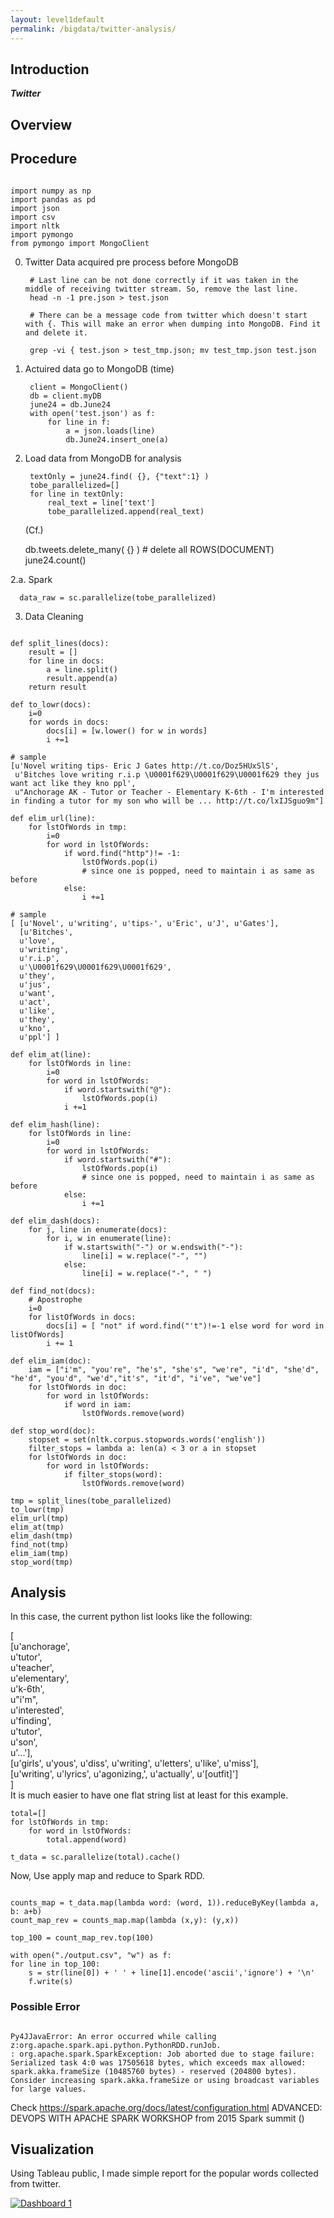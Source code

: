 ```yaml
---
layout: level1default
permalink: /bigdata/twitter-analysis/
---
```


Introduction
------------

**_Twitter_** 

[1]: http://spark.apache.org
[2]: http://spark.apache.org/docs/1.0.2/api/python/index.html
[3]: https://cloud.google.com
[4]: https://hadoop.apache.org


Overview
------

<div class="piktowrapper-embed" pikto-uid="6792262-twit_ana" >
    <div class="pikto-canvas-wrap">
        <div class="pikto-canvas"></div>
    </div>
</div>
<script>
    (function(d){
        var js, id="pikto-embed-js", ref=d.getElementsByTagName("script")[0];
        if (d.getElementById(id)) { return;}
        js=d.createElement("script"); js.id=id; js.async=true;
        js.src="https://magic.piktochart.com/assets/embedding/embed.js";
        ref.parentNode.insertBefore(js, ref);
    }(document));
</script>



## Procedure

<pre><code>
import numpy as np
import pandas as pd
import json
import csv
import nltk
import pymongo
from pymongo import MongoClient
</code></pre>

0. Twitter Data acquired pre process before MongoDB

        # Last line can be not done correctly if it was taken in the middle of receiving twitter stream. So, remove the last line.
        head -n -1 pre.json > test.json

        # There can be a message code from twitter which doesn't start with {. This will make an error when dumping into MongoDB. Find it and delete it.

        grep -vi { test.json > test_tmp.json; mv test_tmp.json test.json
        

1. Actuired data go to MongoDB (time)

    
        client = MongoClient()
        db = client.myDB
        june24 = db.June24
        with open('test.json') as f:
            for line in f:
                a = json.loads(line)
                db.June24.insert_one(a)

2. Load data from MongoDB for analysis
    
        textOnly = june24.find( {}, {"text":1} )
        tobe_parallelized=[]
        for line in textOnly:
            real_text = line['text']
            tobe_parallelized.append(real_text)

   (Cf.)

      db.tweets.delete_many( {} ) # delete all ROWS(DOCUMENT) 
      june24.count()

  2.a. Spark

      data_raw = sc.parallelize(tobe_parallelized)

3. Data Cleaning  
<pre><code>
def split_lines(docs):  
    result = []  
    for line in docs:  
        a = line.split()  
        result.append(a)  
    return result  

def to_lowr(docs):
    i=0
    for words in docs:
        docs[i] = [w.lower() for w in words]
        i +=1

# sample
[u'Novel writing tips- Eric J Gates http://t.co/Doz5HUxSlS',
 u'Bitches love writing r.i.p \U0001f629\U0001f629\U0001f629 they jus want act like they kno ppl',
 u"Anchorage AK - Tutor or Teacher - Elementary K-6th - I'm interested in finding a tutor for my son who will be ... http://t.co/lxIJSguo9m"]

def elim_url(line):
    for lstOfWords in tmp:
        i=0
        for word in lstOfWords:
            if word.find("http")!= -1:
                lstOfWords.pop(i)
                # since one is popped, need to maintain i as same as before
            else:
                i +=1

# sample
[ [u'Novel', u'writing', u'tips-', u'Eric', u'J', u'Gates'],
  [u'Bitches',
  u'love',
  u'writing',
  u'r.i.p',
  u'\U0001f629\U0001f629\U0001f629',
  u'they',
  u'jus',
  u'want',
  u'act',
  u'like',
  u'they',
  u'kno',
  u'ppl'] ]

def elim_at(line):
    for lstOfWords in line:
        i=0
        for word in lstOfWords:
            if word.startswith("@"):
                lstOfWords.pop(i)
            i +=1

def elim_hash(line):
    for lstOfWords in line:
        i=0
        for word in lstOfWords:
            if word.startswith("#"):
                lstOfWords.pop(i)
                # since one is popped, need to maintain i as same as before
            else:
                i +=1

def elim_dash(docs):
    for j, line in enumerate(docs):
        for i, w in enumerate(line):
            if w.startswith("-") or w.endswith("-"):
                line[i] = w.replace("-", "")
            else:
                line[i] = w.replace("-", " ")

def find_not(docs):
    # Apostrophe
    i=0
    for listOfWords in docs:
        docs[i] = [ "not" if word.find("'t")!=-1 else word for word in listOfWords]
        i += 1

def elim_iam(doc):
    iam = ["i'm", "you're", "he's", "she's", "we're", "i'd", "she'd", "he'd", "you'd", "we'd","it's", "it'd", "i've", "we've"]
    for lstOfWords in doc:
        for word in lstOfWords:
            if word in iam:
                lstOfWords.remove(word)

def stop_word(doc):
    stopset = set(nltk.corpus.stopwords.words('english'))
    filter_stops = lambda a: len(a) < 3 or a in stopset
    for lstOfWords in doc:
        for word in lstOfWords:
            if filter_stops(word):
                lstOfWords.remove(word)

tmp = split_lines(tobe_parallelized)
to_lowr(tmp)
elim_url(tmp)
elim_at(tmp)
elim_dash(tmp)
find_not(tmp)
elim_iam(tmp)
stop_word(tmp)
</code></pre>

## Analysis
In this case, the current python list looks like the following:  
        
[  
     [u'anchorage',  
      u'tutor',    
      u'teacher',  
      u'elementary',  
      u'k-6th',  
      u"i'm",  
      u'interested',  
      u'finding',  
      u'tutor',  
      u'son',  
      u'...'],  
     [u'girls', u'yous', u'diss', u'writing', u'letters', u'like', u'miss'],  
     [u'writing', u'lyrics', u'agonizing,', u'actually', u'[outfit]']  
]  
It is much easier to have one flat string list at least for this example.  

    total=[]
    for lstOfWords in tmp:
        for word in lstOfWords:
            total.append(word)

    t_data = sc.parallelize(total).cache()

Now, Use apply map and reduce to Spark RDD.

<pre><code>
counts_map = t_data.map(lambda word: (word, 1)).reduceByKey(lambda a, b: a+b)
count_map_rev = counts_map.map(lambda (x,y): (y,x))

top_100 = count_map_rev.top(100)

with open("./output.csv", "w") as f:
for line in top_100:
    s = str(line[0]) + ' ' + line[1].encode('ascii','ignore') + '\n'
    f.write(s)
</code></pre>

### Possible Error
<pre><code>
Py4JJavaError: An error occurred while calling z:org.apache.spark.api.python.PythonRDD.runJob.
: org.apache.spark.SparkException: Job aborted due to stage failure: Serialized task 4:0 was 17505618 bytes, which exceeds max allowed: spark.akka.frameSize (10485760 bytes) - reserved (204800 bytes). Consider increasing spark.akka.frameSize or using broadcast variables for large values.
</code></pre>
Check https://spark.apache.org/docs/latest/configuration.html
ADVANCED: DEVOPS WITH APACHE SPARK WORKSHOP from 2015 Spark summit
()

## Visualization
Using Tableau public, I made simple report for the popular words collected from twitter.

<script type='text/javascript' src='https://public.tableau.com/javascripts/api/viz_v1.js'></script><div class='tableauPlaceholder' style='width: 654px; height: 742px;'><noscript><a href='#'><img alt='Dashboard 1 ' src='https:&#47;&#47;public.tableau.com&#47;static&#47;images&#47;Po&#47;PopularWords&#47;Dashboard1&#47;1_rss.png' style='border: none' /></a></noscript><object class='tableauViz' width='654' height='742' style='display:none;'><param name='host_url' value='https%3A%2F%2Fpublic.tableau.com%2F' /> <param name='site_root' value='' /><param name='name' value='PopularWords&#47;Dashboard1' /><param name='tabs' value='no' /><param name='toolbar' value='yes' /><param name='static_image' value='https:&#47;&#47;public.tableau.com&#47;static&#47;images&#47;Po&#47;PopularWords&#47;Dashboard1&#47;1.png' /> <param name='animate_transition' value='yes' /><param name='display_static_image' value='yes' /><param name='display_spinner' value='yes' /><param name='display_overlay' value='yes' /><param name='display_count' value='yes' /><param name='showVizHome' value='no' /><param name='showTabs' value='y' /><param name='bootstrapWhenNotified' value='true' /></object></div>


References:

[1] Cuesta, Hector. Practical Data Analysis: Transform, Model, and Visualize Your Data through Hands-on Projects, Developed in Open Source Tools. Birmingham, UK: Packt, 2013. Print.  
[2] Perkins, Jacob. Python Text Processing with NTLK 2.0 Cookbook: Over 80 Practical Recipes for Using Python's NLTK Suite of Libraries to Maximize Your Natural Language Processing Capabilities. Birmingham: PACKT, 2010. Print.  
[3] Bird, Steven, Ewan Klein, and Edward Loper. Natural Language Processing with Python. Beijing: O'Reilly, 2009. Print.  
[4] Russel, Matthew A. Mining the Social Web: Data Mining Facebook, Twitter, Linkedin, Google , Github, and More. Sebastopol, CA: O'Reilly, 2014. Print.  